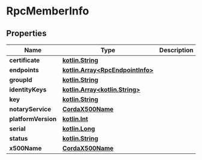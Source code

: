 # RpcMemberInfo

## Properties
Name | Type | Description | Notes
------------ | ------------- | ------------- | -------------
**certificate** | [**kotlin.String**](.md) |  |  [optional]
**endpoints** | [**kotlin.Array&lt;RpcEndpointInfo&gt;**](RpcEndpointInfo.md) |  | 
**groupId** | [**kotlin.String**](.md) |  | 
**identityKeys** | [**kotlin.Array&lt;kotlin.String&gt;**](.md) |  | 
**key** | [**kotlin.String**](.md) |  | 
**notaryService** | [**CordaX500Name**](CordaX500Name.md) |  |  [optional]
**platformVersion** | [**kotlin.Int**](.md) |  | 
**serial** | [**kotlin.Long**](.md) |  | 
**status** | [**kotlin.String**](.md) |  | 
**x500Name** | [**CordaX500Name**](CordaX500Name.md) |  | 
